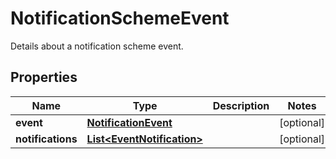 

# NotificationSchemeEvent

Details about a notification scheme event.

## Properties

| Name | Type | Description | Notes |
|------------ | ------------- | ------------- | -------------|
|**event** | [**NotificationEvent**](NotificationEvent.md) |  |  [optional] |
|**notifications** | [**List&lt;EventNotification&gt;**](EventNotification.md) |  |  [optional] |



